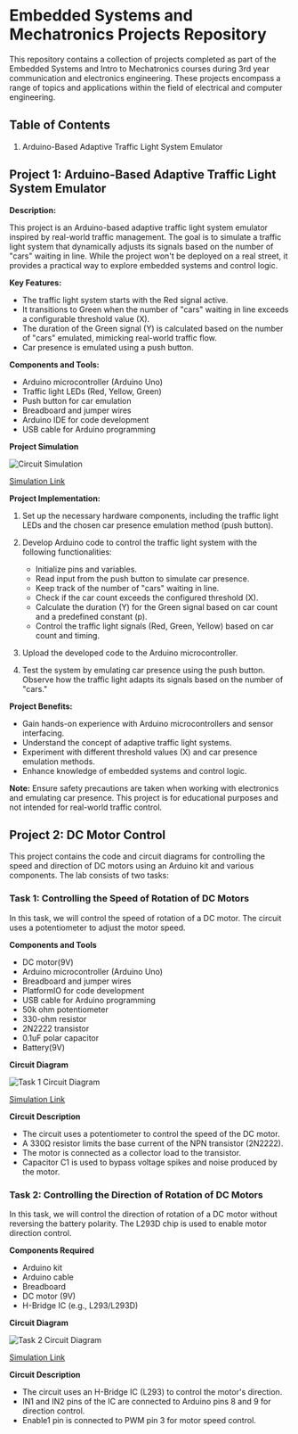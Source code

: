 # Embedded Systems and Mechatronics Projects Repository

This repository contains a collection of projects completed as part of the Embedded Systems and Intro to Mechatronics courses during 3rd year communication and electronics engineering. These projects encompass a range of topics and applications within the field of electrical and computer engineering.

## Table of Contents
1. Arduino-Based Adaptive Traffic Light System Emulator

## Project 1: Arduino-Based Adaptive Traffic Light System Emulator

**Description:**

This project is an Arduino-based adaptive traffic light system emulator inspired by real-world traffic management. The goal is to simulate a traffic light system that dynamically adjusts its signals based on the number of "cars" waiting in line. While the project won't be deployed on a real street, it provides a practical way to explore embedded systems and control logic.

**Key Features:**

- The traffic light system starts with the Red signal active.
- It transitions to Green when the number of "cars" waiting in line exceeds a configurable threshold value (X).
- The duration of the Green signal (Y) is calculated based on the number of "cars" emulated, mimicking real-world traffic flow.
- Car presence is emulated using a push button.

**Components and Tools:**

- Arduino microcontroller (Arduino Uno)
- Traffic light LEDs (Red, Yellow, Green)
- Push button for car emulation
- Breadboard and jumper wires
- Arduino IDE for code development
- USB cable for Arduino programming

**Project Simulation**

![Circuit Simulation](/Arduino_Based_Adaptive_Traffic_Light_System_Emulator/Circuit_Simulation.png)

[Simulation Link](https://www.tinkercad.com/things/jjNpAYC9FdP)

**Project Implementation:**

1. Set up the necessary hardware components, including the traffic light LEDs and the chosen car presence emulation method (push button).

2. Develop Arduino code to control the traffic light system with the following functionalities:
   - Initialize pins and variables.
   - Read input from the push button to simulate car presence.
   - Keep track of the number of "cars" waiting in line.
   - Check if the car count exceeds the configured threshold (X).
   - Calculate the duration (Y) for the Green signal based on car count and a predefined constant (p).
   - Control the traffic light signals (Red, Green, Yellow) based on car count and timing.


3. Upload the developed code to the Arduino microcontroller.

4. Test the system by emulating car presence using the push button. Observe how the traffic light adapts its signals based on the number of "cars."

**Project Benefits:**

- Gain hands-on experience with Arduino microcontrollers and sensor interfacing.
- Understand the concept of adaptive traffic light systems.
- Experiment with different threshold values (X) and car presence emulation methods.
- Enhance knowledge of embedded systems and control logic.

**Note:** Ensure safety precautions are taken when working with electronics and emulating car presence. This project is for educational purposes and not intended for real-world traffic control.

## Project 2: DC Motor Control

This project contains the code and circuit diagrams for controlling the speed and direction of DC motors using an Arduino kit and various components. The lab consists of two tasks:

### Task 1: Controlling the Speed of Rotation of DC Motors

In this task, we will control the speed of rotation of a DC motor. The circuit uses a potentiometer to adjust the motor speed.

**Components and Tools**
- DC motor(9V)
- Arduino microcontroller (Arduino Uno)
- Breadboard and jumper wires
- PlatformIO for code development
- USB cable for Arduino programming
- 50k ohm potentiometer 
- 330-ohm resistor
- 2N2222 transistor
- 0.1uF polar capacitor
- Battery(9V)

**Circuit Diagram**

![Task 1 Circuit Diagram](/DC_Motor_Control/Task_1.png)

[Simulation Link](https://www.tinkercad.com/things/bmmSzlUvR90)

**Circuit Description**
- The circuit uses a potentiometer to control the speed of the DC motor.
- A 330Ω resistor limits the base current of the NPN transistor (2N2222).
- The motor is connected as a collector load to the transistor.
- Capacitor C1 is used to bypass voltage spikes and noise produced by the motor.



### Task 2: Controlling the Direction of Rotation of DC Motors

In this task, we will control the direction of rotation of a DC motor without reversing the battery polarity. The L293D chip is used to enable motor direction control.

**Components Required**
- Arduino kit
- Arduino cable
- Breadboard
- DC motor (9V)
- H-Bridge IC (e.g., L293/L293D)

**Circuit Diagram**

![Task 2 Circuit Diagram](/DC_Motor_Control/Task_2.png)

[Simulation Link](https://www.tinkercad.com/things/elqKAc5MXtl)

**Circuit Description**
- The circuit uses an H-Bridge IC (L293) to control the motor's direction.
- IN1 and IN2 pins of the IC are connected to Arduino pins 8 and 9 for direction control.
- Enable1 pin is connected to PWM pin 3 for motor speed control.

